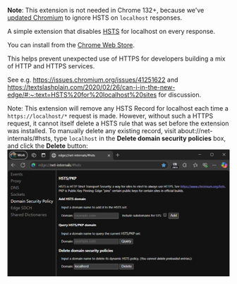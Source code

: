 **Note**: This extension is not needed in Chrome 132+, because we've [updated Chromium](a5e738f2321ce1a2f3cdb34fa70dc76b84af9824) to ignore HSTS on `localhost` responses.

A simple extension that disables [HSTS](https://developer.mozilla.org/en-US/docs/Web/HTTP/Headers/Strict-Transport-Security) for localhost on every response.

You can install from the [Chrome Web Store](https://chromewebstore.google.com/detail/no-local-hsts/cmgiimeeiiafogicmaimbgmfckmfimfd).

This helps prevent unexpected use of HTTPS for developers building a
mix of HTTP and HTTPS services.

See e.g. https://issues.chromium.org/issues/41251622 and
https://textslashplain.com/2020/02/26/can-i-in-the-new-edge/#:~:text=HSTS%20for%20localhost%20sites for discussion.

Note: This extension will remove any HSTS Record for localhost each time a `https://localhost/*` request is made. However, without such a HTTPS request, it cannot itself delete a HSTS rule that was set before the extension was installed. To manually delete any existing record, visit about://net-internals/#hsts, type `localhost` in the **Delete domain security policies** box, and click the **Delete** button:
![Manual Delete](./StoreAssets/ManualRemoval.png)
